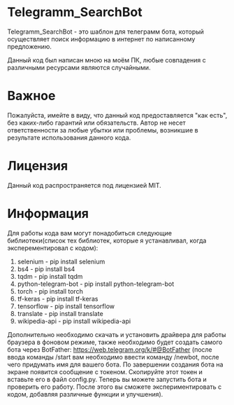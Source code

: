 # Telegramm_SearchBot

Telegramm_SearchBot - это шаблон для телеграмм бота, который осуществляет поиск информацию в интернет по написанному предложению.

Данный код был написан мною на моём ПК, любые совпадения с различными ресурсами являются случайными.

# Важное

Пожалуйста, имейте в виду, что данный код предоставляется "как есть", без каких-либо гарантий или обязательств. Автор не несет ответственности за любые убытки или проблемы, возникшие в результате использования данного кода.

# Лицензия

Данный код распространяется под лицензией MIT.

# Информация

Для работы кода вам могут понадобиться следующие библиотеки(список тех библиотек, которые я устанавливал, когда эксперементировал с кодом):

1. selenium - pip install selenium
2. bs4 - pip install bs4
3. tqdm - pip install tqdm
4. python-telegram-bot - pip install python-telegram-bot
5. torch - pip install torch
6. tf-keras - pip install tf-keras
7. tensorflow - pip install tensorflow
8. translate - pip install translate
9. wikipedia-api - pip install wikipedia-api

Дополнительно необходимо скачать и установить драйвера для работы браузера в фоновом режиме, также необходимо будет создать самого бота через BotFather: https://web.telegram.org/k/#@BotFather (после ввода команды /start вам необходимо ввести команду /newbot, после чего придумать имя для вашего бота. По завершении создания бота на экране появится сообщение с токеном. Скопируйте этот токен и вставьте его в файл config.py. Теперь вы можете запустить бота и проверить его работу. После этого вы сможете экспериментировать с кодом, добавляя различные функции и улучшения).
